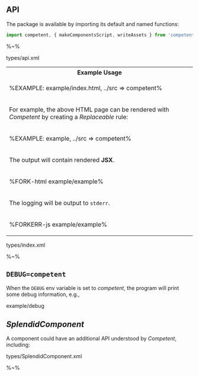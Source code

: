 ## API

The package is available by importing its default and named functions:

```js
import competent, { makeComponentsScript, writeAssets } from 'competent'
```

%~%

<typedef name="competent" noArgTypesInToc>types/api.xml</typedef>

<!-- ```## competent => _restream.Rule
[
  ["components", "Object"],
  ["config?", "Config"]
]
``` -->

<table>
<tr><th>Example Usage</th></tr>
<tr><td>

%EXAMPLE: example/index.html, ../src => competent%
</td></tr>
<tr><td>
<md2html>

For example, the above HTML page can be rendered with _Competent_ by creating a _Replaceable_ rule:
</md2html>
</td></tr>
<tr><td>

%EXAMPLE: example, ../src => competent%
</td></tr>
<tr><td>
<md2html>

The output will contain rendered **JSX**.
</md2html>
</td></tr>
<tr><td>

%FORK-html example/example%
</td></tr>
<tr><td>
<md2html>

The logging will be output to `stderr`.
</md2html>
</td></tr>
<tr><td>

%FORKERR-js example/example%
</td></tr>
</table>

<typedef narrow flatten>types/index.xml</typedef>

%~%

## `DEBUG=competent`

When the `DEBUG` env variable is set to _competent_, the program will print some debug information, e.g.,

<fork stderr env="DEBUG=competent">example/debug</fork>

## _SplendidComponent_

A component could have an additional API understood by _Competent_, including:

<typedef narrow>types/SplendidComponent.xml</typedef>

%~%